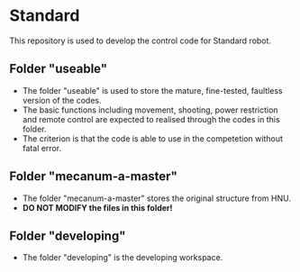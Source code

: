 # Standard
This repository is used to develop the control code for Standard robot.

## Folder "useable"
* The folder "useable" is used to store the mature, fine-tested, faultless version of the codes.
* The basic functions including movement, shooting, power restriction and remote control are expected to realised  through the codes in this folder.
* The criterion is that the code is able to use in the competetion without fatal error.

## Folder "mecanum-a-master"
* The folder "mecanum-a-master" stores the original structure from HNU.
* __DO NOT MODIFY the files in this folder!__

## Folder "developing"
* The folder "developing" is the developing workspace. 
